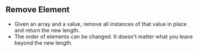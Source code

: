 Remove Element
----------
+ Given an array and a value, remove all instances of that value in place and return the new length.
+ The order of elements can be changed. It doesn't matter what you leave beyond the new length.
